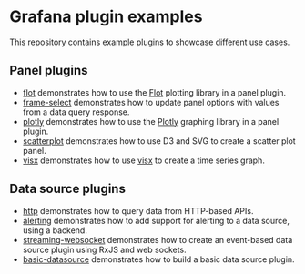 # Grafana plugin examples

This repository contains example plugins to showcase different use cases.

## Panel plugins

- [flot](examples/flot) demonstrates how to use the [Flot](http://www.flotcharts.org) plotting library in a panel plugin.
- [frame-select](examples/frame-select) demonstrates how to update panel options with values from a data query response.
- [plotly](examples/plotly) demonstrates how to use the [Plotly](https://plotly.com/javascript/) graphing library in a panel plugin.
- [scatterplot](examples/scatterplot) demonstrates how to use D3 and SVG to create a scatter plot panel.
- [visx](examples/visx) demonstrates how to use [visx](https://github.com/airbnb/visx) to create a time series graph.

## Data source plugins

- [http](examples/http-datasource) demonstrates how to query data from HTTP-based APIs.
- [alerting](examples/alerting) demonstrates how to add support for alerting to a data source, using a backend.
- [streaming-websocket](examples/streaming-websocket) demonstrates how to create an event-based data source plugin using RxJS and web sockets.
- [basic-datasource](examples/basic-datasource) demonstrates how to build a basic data source plugin.
